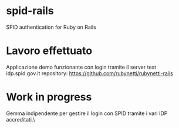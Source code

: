 # spid-rails
SPID authentication for Ruby on Rails

# Lavoro effettuato
Applicazione demo funzionante con login tramite il server test idp.spid.gov.it
repository: https://github.com/rubynetti/rubynetti-rails

# Work in progress
Gemma indipendente per gestire il login con SPID tramite i vari IDP accreditati.\
